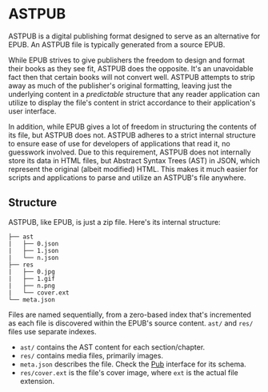 # ASTPUB

ASTPUB is a digital publishing format designed to serve as an alternative for EPUB. An ASTPUB file is typically generated from a source EPUB.

While EPUB strives to give publishers the freedom to design and format their books as they see fit, ASTPUB does the opposite. It's an unavoidable fact then that certain books will not convert well. ASTPUB attempts to strip away as much of the publisher's original formatting, leaving just the underlying content in a _predictable_ structure that any reader application can utilize to display the file's content in strict accordance to their application's user interface.

In addition, while EPUB gives a lot of freedom in structuring the contents of its file, but ASTPUB does not. ASTPUB adheres to a strict internal structure to ensure ease of use for developers of applications that read it, no guesswork involved. Due to this requirement, ASTPUB does not internally store its data in HTML files, but Abstract Syntax Trees (AST) in JSON, which represent the original (albeit modified) HTML. This makes it much easier for scripts and applications to parse and utilize an ASTPUB's file anywhere.

## Structure

ASTPUB, like EPUB, is just a zip file. Here's its internal structure:

```
├── ast
|   ├── 0.json
|   ├── 1.json
|   └── n.json
├── res
|   ├── 0.jpg
|   ├── 1.gif
|   ├── n.png
|   └── cover.ext
└── meta.json
```

Files are named sequentially, from a zero-based index that's incremented as each file is discovered within the EPUB's source content. `ast/` and `res/` files use separate indexes.

- `ast/` contains the AST content for each section/chapter.
- `res/` contains media files, primarily images.
- `meta.json` describes the file. Check the [Pub](https://github.com/MrXyfir/insightful/blob/master/types/insightful.d.ts) interface for its schema.
- `res/cover.ext` is the file's cover image, where `ext` is the actual file extension.
